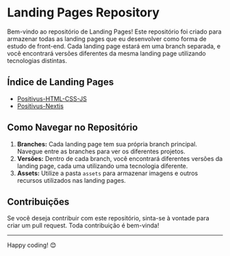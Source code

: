 # Landing Pages Repository

Bem-vindo ao repositório de Landing Pages! Este repositório foi criado para armazenar todas as landing pages que eu desenvolver como forma de estudo de front-end. Cada landing page estará em uma branch separada, e você encontrará versões diferentes da mesma landing page utilizando tecnologias distintas.

## Índice de Landing Pages

- [Positivus-HTML-CSS-JS](https://github.com/Kaduh15/landing-pages/tree/Positivus-HTML-CSS-JS)
- [Positivus-Nextjs](https://github.com/Kaduh15/landing-pages/tree/Positivus-Nextjs)

## Como Navegar no Repositório

1. **Branches:** Cada landing page tem sua própria branch principal. Navegue entre as branches para ver os diferentes projetos.
2. **Versões:** Dentro de cada branch, você encontrará diferentes versões da landing page, cada uma utilizando uma tecnologia diferente.
3. **Assets:** Utilize a pasta `assets` para armazenar imagens e outros recursos utilizados nas landing pages.

## Contribuições

Se você deseja contribuir com este repositório, sinta-se à vontade para criar um pull request. Toda contribuição é bem-vinda!

---

Happy coding! 😊
